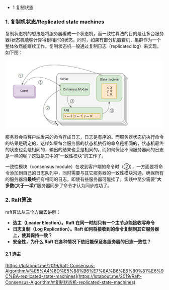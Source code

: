 - 1 复制状态

### 1. 复制机状态/Replicated state machines

复制状态机的想法是将服务器看成一个状态机，而一致性算法的目的是让多台服务器/状态机能够计算得到相同的状态，同时，如果有部分机器宕机，集群作为一个整体依然能继续工作。复制状态机一般通过复制日志（replicated log）来实现，如下图：

![](https://github.com/mxsm/document/blob/master/image/%E6%9C%8D%E5%8A%A1%E6%B3%A8%E5%86%8C%E4%B8%8E%E5%8F%91%E7%8E%B0/%E4%B8%80%E8%87%B4%E6%80%A7%E7%AE%97%E6%B3%95/%E5%A4%8D%E5%88%B6%E7%8A%B6%E6%80%81%E6%9C%BA.png?raw=true)

服务器会将客户端发来的命令存成日志，日志是有序的。而服务器状态机执行命令的结果是确定的，这样如果每台服务器的状态机执行的命令是相同的，状态机最终的状态也会是相同的，输出的结果也会是相同的。而如何保证不同服务器间的日志是一样的呢？这就是其中的“一致性模块”的工作了。

一致性模块（consensus module）在收到客户端的命令时（②），一方面要将命令添加到自己的日志队列中，同时需要与其它服务器的一致性模块沟通，确保所有的服务器将**最终**拥有相同的日志，即使有些服务器可能挂了。实践中至少需要“**大多数(大于一半)**”服务器同步了命令才认为同步成功了。

### 2. Raft算法

raft算法从三个方面去讲解：

- **选主（Leader Election）。Raft 在同一时刻只有一个主节点能接收写命令**
- **日志复制（Log Replication）。Raft 如何将接收到的命令复制到其它服务器上，使其保持一致？**
- **安全性，为什么 Raft 在各种情况下依旧能保证各服务器的日志一致性？**

#### 2.1 选主

[https://lotabout.me/2019/Raft-Consensus-Algorithm/#%E5%A4%8D%E5%88%B6%E7%8A%B6%E6%80%81%E6%9C%BA-replicated-state-machines](https://lotabout.me/2019/Raft-Consensus-Algorithm/#复制状态机-replicated-state-machines)